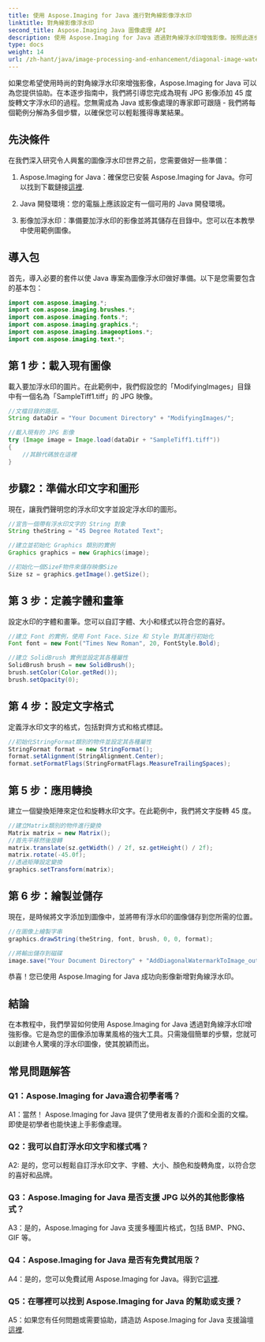 ```yaml
---
title: 使用 Aspose.Imaging for Java 進行對角線影像浮水印
linktitle: 對角線影像浮水印
second_title: Aspose.Imaging Java 圖像處理 API
description: 使用 Aspose.Imaging for Java 透過對角線浮水印增強影像。按照此逐步指南，輕鬆創建令人驚嘆的浮水印圖像。
type: docs
weight: 14
url: /zh-hant/java/image-processing-and-enhancement/diagonal-image-watermarking/
---
```


如果您希望使用時尚的對角線浮水印來增強影像，Aspose.Imaging for Java 可以為您提供協助。在本逐步指南中，我們將引導您完成為現有 JPG 影像添加 45 度旋轉文字浮水印的過程。您無需成為 Java 或影像處理的專家即可跟隨 - 我們將每個範例分解為多個步驟，以確保您可以輕鬆獲得專業結果。

## 先決條件

在我們深入研究令人興奮的圖像浮水印世界之前，您需要做好一些準備：

1.  Aspose.Imaging for Java：確保您已安裝 Aspose.Imaging for Java。你可以找到下載鏈接[這裡](https://releases.aspose.com/imaging/java/).

2. Java 開發環境：您的電腦上應該設定有一個可用的 Java 開發環境。

3. 影像加浮水印：準備要加浮水印的影像並將其儲存在目錄中。您可以在本教學中使用範例圖像。

## 導入包

首先，導入必要的套件以使 Java 專案為圖像浮水印做好準備。以下是您需要包含的基本包：

```java
import com.aspose.imaging.*;
import com.aspose.imaging.brushes.*;
import com.aspose.imaging.fonts.*;
import com.aspose.imaging.graphics.*;
import com.aspose.imaging.imageoptions.*;
import com.aspose.imaging.text.*;
```

## 第 1 步：載入現有圖像

載入要加浮水印的圖片。在此範例中，我們假設您的「ModifyingImages」目錄中有一個名為「SampleTiff1.tiff」的 JPG 映像。

```java
//文檔目錄的路徑。
String dataDir = "Your Document Directory" + "ModifyingImages/";

//載入現有的 JPG 影像
try (Image image = Image.load(dataDir + "SampleTiff1.tiff"))
{
    //其餘代碼放在這裡
}
```

## 步驟2：準備水印文字和圖形

現在，讓我們聲明您的浮水印文字並設定浮水印的圖形。

```java
//宣告一個帶有浮水印文字的 String 對象
String theString = "45 Degree Rotated Text";

//建立並初始化 Graphics 類別的實例
Graphics graphics = new Graphics(image);

//初始化一個SizeF物件來儲存映像Size
Size sz = graphics.getImage().getSize();
```

## 第 3 步：定義字體和畫筆

設定水印的字體和畫筆。您可以自訂字體、大小和樣式以符合您的喜好。

```java
//建立 Font 的實例，使用 Font Face、Size 和 Style 對其進行初始化
Font font = new Font("Times New Roman", 20, FontStyle.Bold);

//建立 SolidBrush 實例並設定其各種屬性
SolidBrush brush = new SolidBrush();
brush.setColor(Color.getRed());
brush.setOpacity(0);
```

## 第 4 步：設定文字格式

定義浮水印文字的格式，包括對齊方式和格式標誌。

```java
//初始化StringFormat類別的物件並設定其各種屬性
StringFormat format = new StringFormat();
format.setAlignment(StringAlignment.Center);
format.setFormatFlags(StringFormatFlags.MeasureTrailingSpaces);
```

## 第 5 步：應用轉換

建立一個變換矩陣來定位和旋轉水印文字。在此範例中，我們將文字旋轉 45 度。

```java
//建立Matrix類別的物件進行變換
Matrix matrix = new Matrix();
//首先平移然後旋轉
matrix.translate(sz.getWidth() / 2f, sz.getHeight() / 2f);
matrix.rotate(-45.0f);
//透過矩陣設定變換
graphics.setTransform(matrix);
```

## 第 6 步：繪製並儲存

現在，是時候將文字添加到圖像中，並將帶有浮水印的圖像儲存到您所需的位置。

```java
//在圖像上繪製字串
graphics.drawString(theString, font, brush, 0, 0, format);

//將輸出儲存到磁碟
image.save("Your Document Directory" + "AddDiagonalWatermarkToImage_out.jpg");
```

恭喜！您已使用 Aspose.Imaging for Java 成功向影像新增對角線浮水印。

## 結論

在本教程中，我們學習如何使用 Aspose.Imaging for Java 透過對角線浮水印增強影像。它是為您的圖像添加專業風格的強大工具。只需幾個簡單的步驟，您就可以創建令人驚嘆的浮水印圖像，使其脫穎而出。

## 常見問題解答

### Q1：Aspose.Imaging for Java適合初學者嗎？

A1：當然！ Aspose.Imaging for Java 提供了使用者友善的介面和全面的文檔。即使是初學者也能快速上手影像處理。

### Q2：我可以自訂浮水印文字和樣式嗎？

A2: 是的，您可以輕鬆自訂浮水印文字、字體、大小、顏色和旋轉角度，以符合您的喜好和品牌。

### Q3：Aspose.Imaging for Java 是否支援 JPG 以外的其他影像格式？

A3：是的，Aspose.Imaging for Java 支援多種圖片格式，包括 BMP、PNG、GIF 等。

### Q4：Aspose.Imaging for Java 是否有免費試用版？

 A4：是的，您可以免費試用 Aspose.Imaging for Java。得到它[這裡](https://releases.aspose.com/).

### Q5：在哪裡可以找到 Aspose.Imaging for Java 的幫助或支援？

 A5：如果您有任何問題或需要協助，請造訪 Aspose.Imaging for Java 支援論壇[這裡](https://forum.aspose.com/).